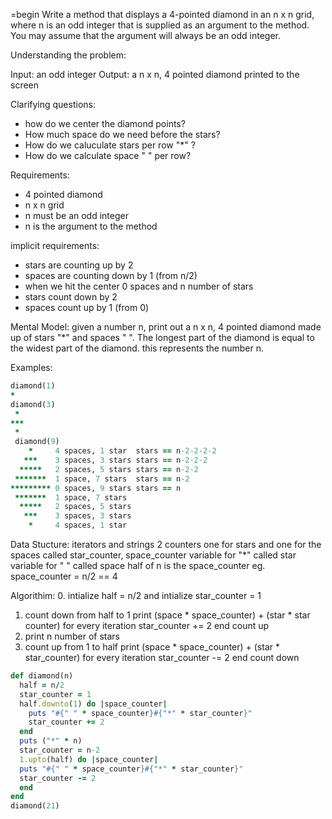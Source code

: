 =begin
Write a method that displays a 4-pointed diamond in an n x n grid, where n is an odd integer that is supplied as an argument to the method. You may assume that the argument will always be an odd integer.

Understanding the problem: 

Input: an odd integer
Output: a n x n, 4 pointed diamond printed to the screen

Clarifying questions:
- how do we center the diamond points?
- How much space do we need before the stars?
- How do we caluculate stars per row "*" ?
- How do we calculate space " " per row?      

Requirements:
- 4 pointed diamond
- n x n grid
- n must be an odd integer
- n is the argument to the method

implicit requirements:
- stars are counting up by 2
- spaces are counting down by 1 (from n/2)
- when we hit the center 0 spaces and n number of stars
- stars count down by 2
- spaces count up by 1 (from 0)  

Mental Model:
given a number n, print out a n x n, 4 pointed diamond made up of stars "*" and spaces " ". The longest part of the diamond is equal to the widest part of the diamond. this represents the number n.

Examples:

```ruby
diamond(1)
*
diamond(3)
 *
***
 *
 diamond(9)
	*     4 spaces, 1 star  stars == n-2-2-2-2
   ***    3 spaces, 3 stars stars == n-2-2-2
  *****   2 spaces, 5 stars stars == n-2-2
 *******  1 space, 7 stars  stars == n-2 
********* 0 spaces, 9 stars stars == n
 *******  1 space, 7 stars
  *****   2 spaces, 5 stars
   ***    3 spaces, 3 stars
    *     4 spaces, 1 star
```

Data Stucture: 
iterators and strings
2 counters one for stars and one for the spaces called star_counter, space_counter
variable for "*" called star
variable for " " called space
half of n is the space_counter eg. space_counter = n/2 == 4

Algorithim:
0. intialize half = n/2 and intialize star_counter = 1
1. count down from half to 1
    print (space * space_counter) + (star * star counter)
    for every iteration star_counter += 2
    end count up   
2. print n number of stars
3. count up from 1 to half
    print (space * space_counter) + (star * star_counter)
    for every iteration star_counter -= 2
    end count down  

```ruby
def diamond(n)
  half = n/2
  star_counter = 1
  half.downto(1) do |space_counter|
    puts "#{" " * space_counter}#{"*" * star_counter}"
    star_counter += 2
  end
  puts ("*" * n)
  star_counter = n-2
  1.upto(half) do |space_counter|
  puts "#{" " * space_counter}#{"*" * star_counter}"
  star_counter -= 2
  end
end
diamond(21)
```
